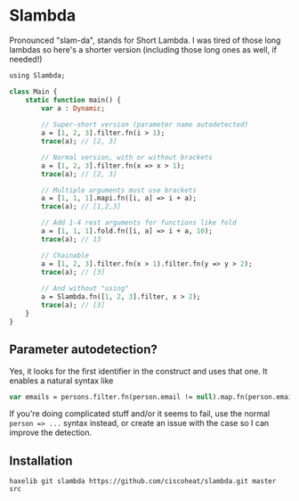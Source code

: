 # Slambda

Pronounced "slam-da", stands for Short Lambda. I was tired of those long lambdas so here's a shorter version (including those long ones as well, if needed!)

```haxe
using Slambda;

class Main {
	static function main() {
		var a : Dynamic;
		
		// Super-short version (parameter name autodetected)
		a = [1, 2, 3].filter.fn(i > 1);
		trace(a); // [2, 3]

		// Normal version, with or without brackets
		a = [1, 2, 3].filter.fn(x => x > 1);
		trace(a); // [2, 3]

		// Multiple arguments must use brackets
		a = [1, 1, 1].mapi.fn([i, a] => i + a);
		trace(a); // [1,2,3]

		// Add 1-4 rest arguments for functions like fold
		a = [1, 1, 1].fold.fn([i, a] => i + a, 10);
		trace(a); // 13

		// Chainable
		a = [1, 2, 3].filter.fn(x > 1).filter.fn(y => y > 2);
		trace(a); // [3]
		
		// And without "using"
		a = Slambda.fn([1, 2, 3].filter, x > 2);
		trace(a); // [3]
	}
}
```

## Parameter autodetection?

Yes, it looks for the first identifier in the construct and uses that one. It enables a natural syntax like

```haxe
var emails = persons.filter.fn(person.email != null).map.fn(person.email);
```

If you're doing complicated stuff and/or it seems to fail, use the normal `person => ...` syntax instead, or create an issue with the case so I can improve the detection.

## Installation

`haxelib git slambda https://github.com/ciscoheat/slambda.git master src`
